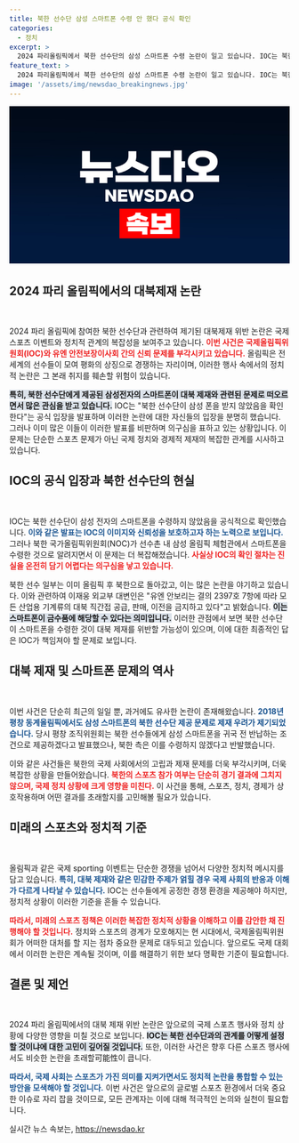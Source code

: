```yaml
---
title: 북한 선수단 삼성 스마트폰 수령 안 했다 공식 확인
categories:
  - 정치
excerpt: >
  2024 파리올림픽에서 북한 선수단의 삼성 스마트폰 수령 논란이 일고 있습니다. IOC는 북한 선수단이 폰을 받지 않았다며 공식 입장을 밝혔지만, 대북제재 위반 여부에 대한 논란은 계속되고 있습니다. 이 사건의 배경과 파장이 궁금하다면 클릭하세요!
feature_text: >
  2024 파리올림픽에서 북한 선수단의 삼성 스마트폰 수령 논란이 일고 있습니다. IOC는 북한 선수단이 폰을 받지 않았다며 공식 입장을 밝혔지만, 대북제재 위반 여부에 대한 논란은 계속되고 있습니다. 이 사건의 배경과 파장이 궁금하다면 클릭하세요!
image: '/assets/img/newsdao_breakingnews.jpg'
---
```


<p><img src="/assets/img/newsdao_breakingnews.jpg" alt="koreaapp 속보" /></p>

<h2 data-ke-size="size26">2024 파리 올림픽에서의 대북제재 논란</h2>

<p data-ke-size="size16">&nbsp;</p>

<p>2024 파리 올림픽에 참여한 북한 선수단과 관련하여 제기된 대북제재 위반 논란은 국제 스포츠 이벤트와 정치적 관계의 복잡성을 보여주고 있습니다. <b><span style="color: #ee2323;">이번 사건은 국제올림픽위원회(IOC)와 유엔 안전보장이사회 간의 신뢰 문제를 부각시키고 있습니다.</span></b> 올림픽은 전 세계의 선수들이 모여 평화의 상징으로 경쟁하는 자리이며, 이러한 행사 속에서의 정치적 논란은 그 본래 취지를 훼손할 위험이 있습니다. </p>

<p><b><span style="background-color: #21538527;">특히, 북한 선수단에게 제공된 삼성전자의 스마트폰이 대북 제재와 관련된 문제로 떠오르면서 많은 관심을 받고 있습니다.</span></b> IOC는 "북한 선수단이 삼성 폰을 받지 않았음을 확인한다"는 공식 입장을 발표하며 이러한 논란에 대한 자신들의 입장을 분명히 했습니다. 그러나 이미 많은 이들이 이러한 발표를 비판하며 의구심을 표하고 있는 상황입니다. 이 문제는 단순한 스포츠 문제가 아닌 국제 정치와 경제적 제재의 복잡한 관계를 시사하고 있습니다.</p>

<h2 data-ke-size="size26">IOC의 공식 입장과 북한 선수단의 현실</h2>

<p data-ke-size="size16">&nbsp;</p>

<p>IOC는 북한 선수단이 삼성 전자의 스마트폰을 수령하지 않았음을 공식적으로 확인했습니다. <b><span style="color: #1a5490;">이와 같은 발표는 IOC의 이미지와 신뢰성을 보호하고자 하는 노력으로 보입니다.</span></b> 그러나 북한 국가올림픽위원회(NOC)가 선수촌 내 삼성 올림픽 체험관에서 스마트폰을 수령한 것으로 알려지면서 이 문제는 더 복잡해졌습니다. <b><span style="color: #ee2323;">사실상 IOC의 확인 절차는 진실을 온전히 담기 어렵다는 의구심을 낳고 있습니다.</span></b></p>

<p>북한 선수 일부는 이미 올림픽 후 북한으로 돌아갔고, 이는 많은 논란을 야기하고 있습니다. 이와 관련하여 이재웅 외교부 대변인은 "유엔 안보리는 결의 2397호 7항에 따라 모든 산업용 기계류의 대북 직간접 공급, 판매, 이전을 금지하고 있다"고 밝혔습니다. <b><span style="background-color: #21538527;">이는 스마트폰이 금수품에 해당할 수 있다는 의미입니다.</span></b> 이러한 관점에서 보면 북한 선수단이 스마트폰을 수령한 것이 대북 제재를 위반할 가능성이 있으며, 이에 대한 최종적인 답은 IOC가 책임져야 할 문제로 보입니다.</p>

<h2 data-ke-size="size26">대북 제재 및 스마트폰 문제의 역사</h2>

<p data-ke-size="size16">&nbsp;</p>

<p>이번 사건은 단순히 최근의 일일 뿐, 과거에도 유사한 논란이 존재해왔습니다. <b><span style="color: #1a5490;">2018년 평창 동계올림픽에서도 삼성 스마트폰의 북한 선수단 제공 문제로 제재 우려가 제기되었습니다.</span></b> 당시 평창 조직위원회는 북한 선수들에게 삼성 스마트폰을 귀국 전 반납하는 조건으로 제공하겠다고 발표했으나, 북한 측은 이를 수령하지 않겠다고 반발했습니다. </p>

<p>이와 같은 사건들은 북한의 국제 사회에서의 고립과 제재 문제를 더욱 부각시키며, 더욱 복잡한 상황을 만들어왔습니다. <b><span style="color: #ee2323;">북한의 스포츠 참가 여부는 단순히 경기 결과에 그치지 않으며, 국제 정치 상황에 크게 영향을 미친다.</span></b> 이 사건을 통해, 스포츠, 정치, 경제가 상호작용하며 어떤 결과를 초래할지를 고민해볼 필요가 있습니다.</p>

<h2 data-ke-size="size26">미래의 스포츠와 정치적 기준</h2>

<p data-ke-size="size16">&nbsp;</p>

<p>올림픽과 같은 국제 sporting 이벤트는 단순한 경쟁을 넘어서 다양한 정치적 메시지를 담고 있습니다. <b><span style="color: #1a5490;">특히, 대북 제재와 같은 민감한 주제가 얽힐 경우 국제 사회의 반응과 이해가 다르게 나타날 수 있습니다.</span></b> IOC는 선수들에게 공정한 경쟁 환경을 제공해야 하지만, 정치적 상황이 이러한 기준을 흔들 수 있습니다.</p>

<p><b><span style="color: #ee2323;">따라서, 미래의 스포츠 정책은 이러한 복잡한 정치적 상황을 이해하고 이를 감안한 채 진행해야 할 것입니다.</span></b> 정치와 스포츠의 경계가 모호해지는 현 시대에서, 국제올림픽위원회가 어떠한 대처를 할 지는 점차 중요한 문제로 대두되고 있습니다. 앞으로도 국제 대회에서 이러한 논란은 계속될 것이며, 이를 해결하기 위한 보다 명확한 기준이 필요합니다.</p>

<h2 data-ke-size="size26">결론 및 제언</h2>

<p data-ke-size="size16">&nbsp;</p>

<p>2024 파리 올림픽에서의 대북 제재 위반 논란은 앞으로의 국제 스포츠 행사와 정치 상황에 다양한 영향을 미칠 것으로 보입니다. <b><span style="background-color: #21538527;">IOC는 북한 선수단과의 관계를 어떻게 설정할 것이냐에 대한 고민이 깊어질 것입니다.</span></b> 또한, 이러한 사건은 향후 다른 스포츠 행사에서도 비슷한 논란을 초래할可能性이 큽니다. </p>

<p><b><span style="color: #1a5490;">따라서, 국제 사회는 스포츠가 가진 의미를 지켜가면서도 정치적 논란을 통합할 수 있는 방안을 모색해야 할 것입니다.</span></b> 이번 사건은 앞으로의 글로벌 스포츠 환경에서 더욱 중요한 이슈로 자리 잡을 것이므로, 모든 관계자는 이에 대해 적극적인 논의와 실천이 필요합니다.</p>
실시간 뉴스 속보는, <a href="https://newsdao.kr" rel="dofollow">https://newsdao.kr</a>


